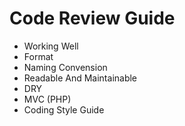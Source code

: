 # Code Review Guide

- Working Well
- Format
- Naming Convension
- Readable And Maintainable
- DRY
- MVC (PHP)
- Coding Style Guide
